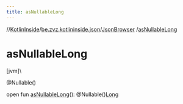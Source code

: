 ```yaml
---
title: asNullableLong
---
```

//[KotlinInside](../../../index.html)/[be.zvz.kotlininside.json](../index.html)/[JsonBrowser](index.html)
/[asNullableLong](as-nullable-long.html)

# asNullableLong

[jvm]\

@Nullable()

open fun [asNullableLong](as-nullable-long.html)():
@Nullable()[Long](https://docs.oracle.com/javase/7/docs/api/java/lang/Long.html)




